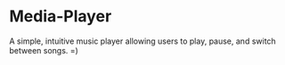 # Media-Player

A simple, intuitive music player allowing users to play, pause, and switch between songs. =)
